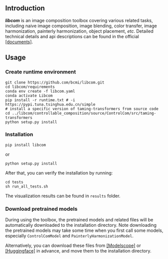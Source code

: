 <!-- <div align="center">
</br>
<img src="resources/LOGO.png" width="200" />

</div>

<h1 align="center">libcom: everything about image composition.</h1>

</br> -->


## Introduction
**_libcom_** is an image composition toolbox covering various related tasks, including naive image composition, image blending, color transfer, image harmonization, painterly harmonization, object placement, *etc*. Detailed technical details and api descriptions can be found in the official [[documents]](xxxx). 

## Usage

### Create runtime environment

```shell
git clone https://github.com/bcmi/libcom.git
cd libcom/requirements
conda env create -f libcom.yaml
conda activate Libcom
pip install -r runtime.txt # -i https://pypi.tuna.tsinghua.edu.cn/simple
# install a specific version of taming-transformers from source code
cd ../libcom/controllable_composition/source/ControlCom/src/taming-transformers
python setup.py install
```

### Installation
```shell
pip install libcom
```
or
```shell
python setup.py install
```
After that, you can verify the installation by running:
```shell
cd tests
sh run_all_tests.sh
```
The visualization results can be found in `results` folder.

### Download pretrained models
During using the toolbox, the pretrained models and related files will be automatically downloaded to the installation directory. Note downloading the pretrained models may take some time when you first call some models, especially `ControlComModel` and `PainterlyHarmonizationModel`.

Alternatively, you can download these files from [[Modelscope]](https://modelscope.cn/models/bcmizb/Libcom_pretrained_models/files) or [[Huggingface]](https://huggingface.co/BCMIZB/Libcom_pretrained_models/tree/main) in advance, and move them to the installation directory.